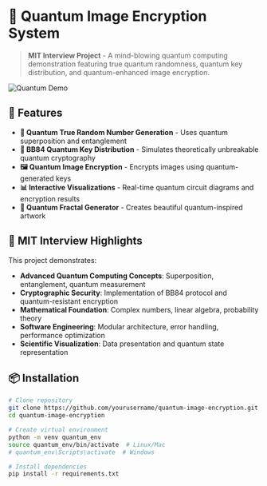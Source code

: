 # 🌌 Quantum Image Encryption System

> **MIT Interview Project** - A mind-blowing quantum computing demonstration featuring true quantum randomness, quantum key distribution, and quantum-enhanced image encryption.

![Quantum Demo](images/demo_screenshot.png)

## 🚀 Features

- **🔮 Quantum True Random Number Generation** - Uses quantum superposition and entanglement
- **🔐 BB84 Quantum Key Distribution** - Simulates theoretically unbreakable quantum cryptography
- **🖼️ Quantum Image Encryption** - Encrypts images using quantum-generated keys
- **📊 Interactive Visualizations** - Real-time quantum circuit diagrams and encryption results
- **🌌 Quantum Fractal Generator** - Creates beautiful quantum-inspired artwork

## 🎯 MIT Interview Highlights

This project demonstrates:
- **Advanced Quantum Computing Concepts**: Superposition, entanglement, quantum measurement
- **Cryptographic Security**: Implementation of BB84 protocol and quantum-resistant encryption
- **Mathematical Foundation**: Complex numbers, linear algebra, probability theory
- **Software Engineering**: Modular architecture, error handling, performance optimization
- **Scientific Visualization**: Data presentation and quantum state representation

## 📦 Installation

```bash
# Clone repository
git clone https://github.com/yourusername/quantum-image-encryption.git
cd quantum-image-encryption

# Create virtual environment
python -m venv quantum_env
source quantum_env/bin/activate  # Linux/Mac
# quantum_env\Scripts\activate  # Windows

# Install dependencies
pip install -r requirements.txt